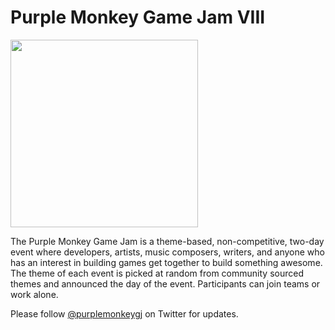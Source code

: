 # Purple Monkey Game Jam VIII

<img src="https://purplemonkeygamejam.com/images/monkey.png" width="300">

The Purple Monkey Game Jam is a theme-based, non-competitive, two-day event where developers, artists, music composers, writers, and anyone who has an interest in building games get together to build something awesome. The theme of each event is picked at random from community sourced themes and announced the day of the event. Participants can join teams or work alone.

Please follow [@purplemonkeygj](https://twitter.com/purplemonkeygj) on Twitter for updates.
